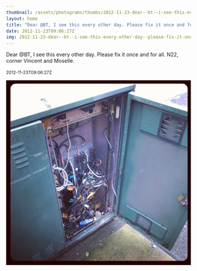 ```yaml
---
thumbnail: /assets/photograms/thumbs/2012-11-23-dear--bt--i-see-this-every-other-day--please-fix-it-once-and-for-all--n22--corner-vincent-and-moselle-.png
layout: home
title: "Dear @BT, I see this every other day. Please fix it once and for all. N22, corner Vincent and Moselle."
date: 2012-11-23T09:06:27Z
img: 2012-11-23-dear--bt--i-see-this-every-other-day--please-fix-it-once-and-for-all--n22--corner-vincent-and-moselle-.jpg
---
```


Dear @BT, I see this every other day. Please fix it once and for all. N22, corner Vincent and Moselle.

<small>2012-11-23T09:06:27Z</small>

![Dear @BT, I see this every other day. Please fix it once and for all. N22, corner Vincent and Moselle.](/assets/photograms/original/2012-11-23-dear--bt--i-see-this-every-other-day--please-fix-it-once-and-for-all--n22--corner-vincent-and-moselle-.jpg)
